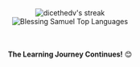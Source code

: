 <div align="center">
<!-- <h2> Hi there, Welcome to my Github profile! <img src="https://github.com/abdoachhoubi/abdoachhoubi/blob/main/gifs/Hi.gif" width="30"></h2>
<a href="https://www.linkedin.com/in/blessing-samuel-6a72b1211/" target="_blank">
<img src=https://img.shields.io/badge/linkedin-%2300acee.svg?color=405DE6&style=for-the-badge&logo=linkedin&logoColor=white alt=linkedin style="margin-bottom: 5px;" />
</a> -->

<!--
<a href="https://twitter.com/dicethedev" target="_blank">
<img src=https://img.shields.io/badge/twitter-%2300acee.svg?color=1DA1F2&style=for-the-badge&logo=twitter&logoColor=white alt=twitter style="margin-bottom: 5px;" />
</a>
-->

<!-- <a href="https://instagram.com/dicethedev5" target="_blank">
<img src=https://img.shields.io/badge/instagram-%ff5851db.svg?color=C13584&style=for-the-badge&logo=instagram&logoColor=white alt=instagram style="margin-bottom: 5px;" />
</a> -->
<!-- <a href="https://coming-soon" target="_blank">
<img src=https://img.shields.io/badge/hashnode-%2300acee.svg?color=2962FF&style=for-the-badge&logo=hashnode&logoColor=white alt=hshnode style="margin-bottom: 5px;" />
</a> -->

<!--
<br />
<br />

I am a Software Engineer (Frontend) with over 4 years of experience and have worked on projects of large and small scale for established companies and startups. I see programming languages as tools to get the job done... So I have employed the use of many when needed.
Secret: **Student of the Bible apart from coding*
-->

<!-- Social badges section -->
<!--
<p align="center">
  <a href="https://www.linkedin.com/in/blessing-samuel-6a72b1211/">
    <img alt="linkedIn" title="Lets connect on LinkedIn" src="https://img.shields.io/badge/LinkedIn-0077B5?style=for-the-badge&logo=linkedin&logoColor=white"/></a>
 </p>
 
 <p align="center"> 
  Visitor count<br>
  <img src="https://profile-counter.glitch.me/dicethedev/count.svg" />
</p>

I am currently a Mad Web3 Frontend Engineer, working with NextJS, ReactJS, Typescript, JavaScript, EthersJS, Wagmi, Viem,  Solidity, and CSS Frameworks. I specialized in building DApps for Web3 and I have a great interest in the Blockchain Space.

My end Goal is to become a Mad Software Engineer contributing to wallets, SDK EIP's <Ethereum Improvement Proposals> (SDK Engineer @ Ethereum).... Trust me, I am working towards it :)


<br />
I love and enjoy learning new techs and using new tools. I also love listening to music while coding, it gives me that vibe...
<br />
<br />


Please feel free to clone/fork projects, raise issues, and submit PRs if you think something could be better.<br />
Ask me anything **[here](http://twitter.com/dicethedev)** or <a href="mailto:dicethedev@gmail.com"><b>send me an email</b></a>.
<br />
<br />
-->

<br />
<br />
<img title="My streak" alt="dicethedv's streak" src="https://github-readme-streak-stats.herokuapp.com?user=dicethedev&theme=dark&ring=4981F4&currStreakLabel=4981F4&fire=4981F4&border=4981F4"/>
<br />
<img src="https://github-readme-stats.vercel.app/api/top-langs/?username=dicethedev&layout=compact&theme=dark&bg_color=0A0A0A" alt="Blessing Samuel Top Languages"/>
<br />
<br />
<br />

**The Learning Journey Continues!** 😊
</div>

<div align="center">
<br />

